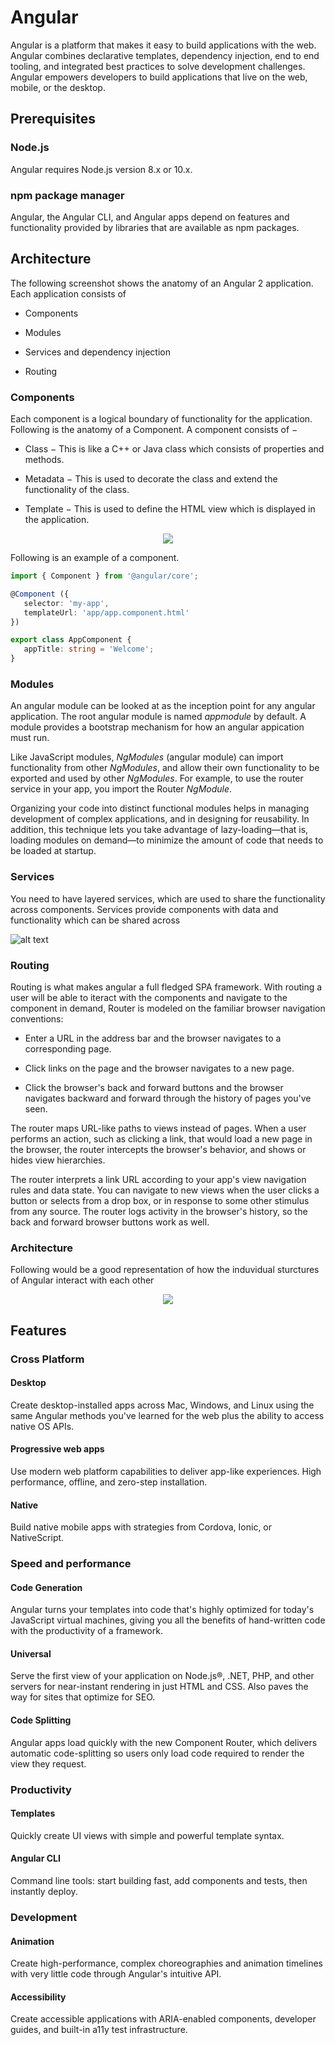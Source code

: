 # Angular 
Angular is a platform that makes it easy to build applications with the web. Angular combines declarative templates, dependency injection, end to end tooling, and integrated best practices to solve development challenges. Angular empowers developers to build applications that live on the web, mobile, or the desktop.

## Prerequisites

### Node.js
Angular requires Node.js version 8.x or 10.x.

### npm package manager
Angular, the Angular CLI, and Angular apps depend on features and functionality provided by libraries that are available as npm packages. 

## Architecture
The following screenshot shows the anatomy of an Angular 2 application. Each application consists of

- Components

- Modules 

- Services and dependency injection

- Routing

### Components
Each component is a logical boundary of functionality for the application. Following is the anatomy of a Component. A component consists of −

- Class − This is like a C++ or Java class which consists of properties and methods.

- Metadata − This is used to decorate the class and extend the functionality of the class.

- Template − This is used to define the HTML view which is displayed in the application.

<p align="center">
<img src="https://www.tutorialspoint.com/angular2/images/componet.jpg">
</p>

Following is an example of a component.

``` ts
import { Component } from '@angular/core';

@Component ({ 
   selector: 'my-app', 
   templateUrl: 'app/app.component.html' 
}) 

export class AppComponent { 
   appTitle: string = 'Welcome';
} 
```

### Modules
An angular module can be looked at as the inception point for any angular application. The root angular module is named *appmodule* by default. A module provides a bootstrap mechanism for how an angular appication must run.

Like JavaScript modules, *NgModules* (angular module) can import functionality from other *NgModules*, and allow their own functionality to be exported and used by other *NgModules*. For example, to use the router service in your app, you import the Router *NgModule*.

Organizing your code into distinct functional modules helps in managing development of complex applications, and in designing for reusability. In addition, this technique lets you take advantage of lazy-loading—that is, loading modules on demand—to minimize the amount of code that needs to be loaded at startup.

### Services
You need to have layered services, which are used to share the functionality across components. Services provide components with data and functionality which can be shared across 

![alt text](https://www.tutorialspoint.com/angular2/images/anatomy.jpg)

### Routing
Routing is what makes angular a full fledged SPA framework. With routing a user will be able to iteract with the components and navigate to the component in demand, Router is modeled on the familiar browser navigation conventions:

- Enter a URL in the address bar and the browser navigates to a corresponding page.

- Click links on the page and the browser navigates to a new page.

- Click the browser's back and forward buttons and the browser navigates backward and forward through the history of pages you've seen.

The router maps URL-like paths to views instead of pages. When a user performs an action, such as clicking a link, that would load a new page in the browser, the router intercepts the browser's behavior, and shows or hides view hierarchies.

The router interprets a link URL according to your app's view navigation rules and data state. You can navigate to new views when the user clicks a button or selects from a drop box, or in response to some other stimulus from any source. The router logs activity in the browser's history, so the back and forward browser buttons work as well.

### Architecture
Following would be a good representation of how the induvidual sturctures of Angular interact with each other

<p align="center">
<img src="https://angular.io/generated/images/guide/architecture/overview2.png">
</p>

## Features

### Cross Platform

#### Desktop
Create desktop-installed apps across Mac, Windows, and Linux using the same Angular methods you've learned for the web plus the ability to access native OS APIs.

#### Progressive web apps
Use modern web platform capabilities to deliver app-like experiences. High performance, offline, and zero-step installation.

#### Native
Build native mobile apps with strategies from Cordova, Ionic, or NativeScript.

### Speed and performance

#### Code Generation
Angular turns your templates into code that's highly optimized for today's JavaScript virtual machines, giving you all the benefits of hand-written code with the productivity of a framework.

#### Universal
Serve the first view of your application on Node.js®, .NET, PHP, and other servers for near-instant rendering in just HTML and CSS. Also paves the way for sites that optimize for SEO.

#### Code Splitting
Angular apps load quickly with the new Component Router, which delivers automatic code-splitting so users only load code required to render the view they request.

### Productivity

#### Templates
Quickly create UI views with simple and powerful template syntax.

#### Angular CLI
Command line tools: start building fast, add components and tests, then instantly deploy.

### Development

#### Animation
Create high-performance, complex choreographies and animation timelines with very little code through Angular's intuitive API.

#### Accessibility
Create accessible applications with ARIA-enabled components, developer guides, and built-in a11y test infrastructure.




